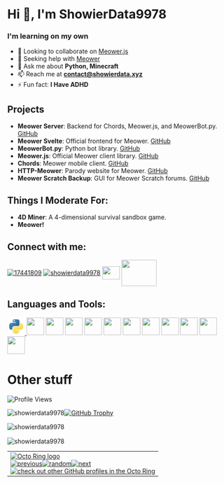 # Hi 👋, I'm ShowierData9978
### I'm learning on my own

- 👯 Looking to collaborate on [Meower.js](https://github.com/Meower-Media-Co/Meower.js)
- 🤝 Seeking help with [Meower](https://github.com/meower-media-co)
- 💬 Ask me about **Python, Minecraft**
- 📫 Reach me at **contact@showierdata.xyz**
- ⚡ Fun fact: **I Have ADHD**

## Projects
- **Meower Server**: Backend for Chords, Meower.js, and MeowerBot.py. [GitHub](https://github.com/Meower-Media-Co/Meower-Server)
- **Meower Svelte**: Official frontend for Meower. [GitHub](https://github.com/Meower-Media-Co/Meower-Svelte)
- **MeowerBot.py**: Python bot library. [GitHub](https://github.com/meower-community/MeowerBot.py)
- **Meower.js**: Official Meower client library. [GitHub](https://github.com/meower-media-co/Meower.js)
- **Chords**: Meower mobile client. [GitHub](https://github.com/showierdata9978/Chords)
- **HTTP-Meower**: Parody website for Meower. [GitHub](https://github.com/meower-media-co/http-meower)
- **Meower Scratch Backup**: GUI for Meower Scratch forums. [GitHub](https://github.com/showierdata9978/meower-scratch-backup)

## Things I Moderate For:
- **4D Miner**: A 4-dimensional survival sandbox game.
- **Meower!**

## Connect with me:
<p align="left">
<a href="https://stackoverflow.com/users/17441809" target="blank"><img align="center" src="https://raw.githubusercontent.com/rahuldkjain/github-profile-readme-generator/master/src/images/icons/Social/stack-overflow.svg" alt="17441809" height="30" width="40" /></a>
<a href="https://www.youtube.com/c/showierdata9978" target="blank"><img align="center" src="https://raw.githubusercontent.com/rahuldkjain/github-profile-readme-generator/master/src/images/icons/Social/youtube.svg" alt="showierdata9978" height="30" width="40" /></a>
<a href="https://discord.com/users/893981911003836487" target="blank"><img align="center" src="https://assets-global.website-files.com/6257adef93867e50d84d30e2/636e0a6ca814282eca7172c6_icon_clyde_white_RGB.svg" height="30" width="40" ></a>
<a href="https://steamcommunity.com/id/ShowierData9978/"><img align="center" src="https://community.cloudflare.steamstatic.com/public/shared/images/header/logo_steam.svg?t=962016" height="60" width="80"> </a>
</p>

## Languages and Tools:
<p>
<a href="https://www.python.org" target="_blank" rel="noreferrer"> 
            <img src="https://raw.githubusercontent.com/devicons/devicon/master/icons/python/python-original.svg" alt="python" width="40" height="40" />
</a>

<a>
            <img src="https://github.com/yurijserrano/Github-Profile-Readme-Logos/blob/master/programming%20languages/bash.svg" width="40" height="40"> 
        </a>

<a>
            <img src="https://github.com/yurijserrano/Github-Profile-Readme-Logos/blob/master/programming%20languages/java.svg" width="40" height="40"> 
        </a>

<a>
            <img src="https://github.com/yurijserrano/Github-Profile-Readme-Logos/blob/master/programming%20languages/javascript.svg" width="40" height="40"> 
        </a>

<a>
            <img src="https://github.com/yurijserrano/Github-Profile-Readme-Logos/blob/master/others/css.svg" width="40" height="40"> 
        </a>

<a>
            <img src="https://github.com/yurijserrano/Github-Profile-Readme-Logos/blob/master/others/git.svg" width="40" height="40"> 
        </a>

<a>
            <img src="https://github.com/yurijserrano/Github-Profile-Readme-Logos/blob/master/others/html.svg" width="40" height="40"> 
        </a>

<a>
            <img src="https://github.com/yurijserrano/Github-Profile-Readme-Logos/blob/master/others/json.svg" width="40" height="40"> 
        </a>

<a>
            <img src="https://github.com/yurijserrano/Github-Profile-Readme-Logos/blob/master/databases/mongodb.svg" width="40" height="40"> 
        </a>

<a>
            <img src="https://github.com/yurijserrano/Github-Profile-Readme-Logos/blob/master/cloud/docker.svg" width="40" height="40"> 
        </a>

<a>
            <img src="https://github.com/yurijserrano/Github-Profile-Readme-Logos/blob/master/text%20editors/vscode.svg" width="40" height="40">
        </a>

<a>
            <img src="https://github.com/showierdata9978/showierdata9978/assets/68120127/c517cbaf-7763-4b6f-b6e8-eb24d9d736c6" width="40" height="40">
        </a>
</p>

# Other stuff
![Profile Views](https://komarev.com/ghpvc/?username=showierdata9978&label=Profile%20views&color=0e75b6&style=flat)

[![GitHub Trophy](https://github-profile-trophy.vercel.app/?username=showierdata9978)](https://github.com/ryo-ma/github-profile-trophy)
<img align="left" src="https://github-readme-stats-amber-nine.vercel.app/api/top-langs?username=showierdata9978&show_icons=true&locale=en" alt="showierdata9978"/></p>
<p><img align="center" src="https://github-readme-stats-amber-nine.vercel.app/api?username=showierdata9978&show_icons=true&locale=en" alt="showierdata9978" /></p>
<p><img align="center" src="https://github-readme-streak-stats.herokuapp.com/?user=showierdata9978&" alt="showierdata9978" /></p>


<table><tbody><tr><td><a href="https://octo-ring.com/"><img src="https://octo-ring.com/static/img/widget/top.png" width="99%" alt="Octo Ring logo" align="top"></a><br><a href="https://octo-ring.com/p/showierdata9978/prev"><img src="https://octo-ring.com/static/img/widget/prev.png" width="33%" alt="previous" align="top" title="previous profile"></a><a href="https://octo-ring.com/p/showierdata9978/random"><img src="https://octo-ring.com/static/img/widget/random.png" width="33%" alt="random" align="top" title="random profile"></a><a href="https://octo-ring.com/p/showierdata9978/next"><img src="https://octo-ring.com/static/img/widget/next.png" width="33%" alt="next" align="top" title="next profile"></a><br><a href="https://octo-ring.com/"><img src="https://octo-ring.com/static/img/widget/bottom.png" width="99%" alt="check out other GitHub profiles in the Octo Ring" align="top"></a></td></tr></tbody></table>
